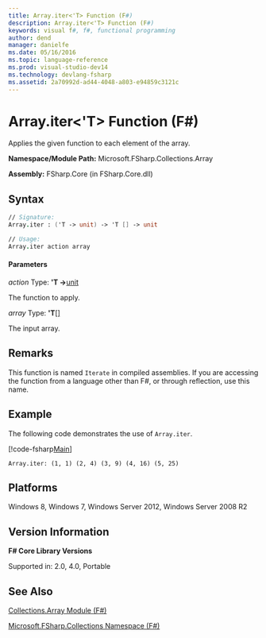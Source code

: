 ```yaml
---
title: Array.iter<'T> Function (F#)
description: Array.iter<'T> Function (F#)
keywords: visual f#, f#, functional programming
author: dend
manager: danielfe
ms.date: 05/16/2016
ms.topic: language-reference
ms.prod: visual-studio-dev14
ms.technology: devlang-fsharp
ms.assetid: 2a70992d-ad44-4048-a803-e94859c3121c 
---
```


# Array.iter<'T> Function (F#)

Applies the given function to each element of the array.

**Namespace/Module Path:** Microsoft.FSharp.Collections.Array

**Assembly:** FSharp.Core (in FSharp.Core.dll)


## Syntax

```fsharp
// Signature:
Array.iter : ('T -> unit) -> 'T [] -> unit

// Usage:
Array.iter action array
```

#### Parameters
*action*
Type: **'T -&gt;**[unit](https://msdn.microsoft.com/library/00b837c2-6c8a-483a-87d3-0479c64037a7)


The function to apply.


*array*
Type: **'T**[[]](https://msdn.microsoft.com/library/def20292-9aae-4596-9275-b94e594f8493)


The input array.


## Remarks
This function is named `Iterate` in compiled assemblies. If you are accessing the function from a language other than F#, or through reflection, use this name.

## Example

The following code demonstrates the use of `Array.iter`.

[!code-fsharp[Main](snippets/fssamples101/snippet1002.fs)]

```
Array.iter: (1, 1) (2, 4) (3, 9) (4, 16) (5, 25)
```

## Platforms
Windows 8, Windows 7, Windows Server 2012, Windows Server 2008 R2

## Version Information
**F# Core Library Versions**

Supported in: 2.0, 4.0, Portable

## See Also
[Collections.Array Module &#40;F&#35;&#41;](Collections.Array-Module-%5BFSharp%5D.md)

[Microsoft.FSharp.Collections Namespace &#40;F&#35;&#41;](Microsoft.FSharp.Collections-Namespace-%5BFSharp%5D.md)